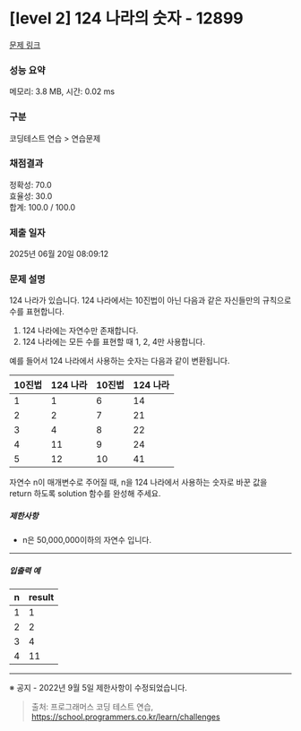 # [level 2] 124 나라의 숫자 - 12899 

[문제 링크](https://school.programmers.co.kr/learn/courses/30/lessons/12899) 

### 성능 요약

메모리: 3.8 MB, 시간: 0.02 ms

### 구분

코딩테스트 연습 > 연습문제

### 채점결과

정확성: 70.0<br/>효율성: 30.0<br/>합계: 100.0 / 100.0

### 제출 일자

2025년 06월 20일 08:09:12

### 문제 설명

<p>124 나라가 있습니다. 124 나라에서는 10진법이 아닌 다음과 같은 자신들만의 규칙으로 수를 표현합니다.</p>

<ol>
<li>124 나라에는 자연수만 존재합니다.</li>
<li>124 나라에는 모든 수를 표현할 때 1, 2, 4만 사용합니다.</li>
</ol>

<p>예를 들어서 124 나라에서 사용하는 숫자는 다음과 같이 변환됩니다.</p>
<table class="table">
        <thead><tr>
<th>10진법</th>
<th>124 나라</th>
<th>10진법</th>
<th>124 나라</th>
</tr>
</thead>
        <tbody><tr>
<td>1</td>
<td>1</td>
<td>6</td>
<td>14</td>
</tr>
<tr>
<td>2</td>
<td>2</td>
<td>7</td>
<td>21</td>
</tr>
<tr>
<td>3</td>
<td>4</td>
<td>8</td>
<td>22</td>
</tr>
<tr>
<td>4</td>
<td>11</td>
<td>9</td>
<td>24</td>
</tr>
<tr>
<td>5</td>
<td>12</td>
<td>10</td>
<td>41</td>
</tr>
</tbody>
      </table>
<p>자연수 n이 매개변수로 주어질 때, n을 124 나라에서 사용하는 숫자로 바꾼 값을 return 하도록 solution 함수를 완성해 주세요.</p>

<h5>제한사항</h5>

<ul>
<li>n은 50,000,000이하의 자연수 입니다.</li>
</ul>

<hr>

<h5>입출력 예</h5>
<table class="table">
        <thead><tr>
<th>n</th>
<th>result</th>
</tr>
</thead>
        <tbody><tr>
<td>1</td>
<td>1</td>
</tr>
<tr>
<td>2</td>
<td>2</td>
</tr>
<tr>
<td>3</td>
<td>4</td>
</tr>
<tr>
<td>4</td>
<td>11</td>
</tr>
</tbody>
      </table>
<hr>

<p>※ 공지 - 2022년 9월 5일 제한사항이 수정되었습니다.</p>


> 출처: 프로그래머스 코딩 테스트 연습, https://school.programmers.co.kr/learn/challenges